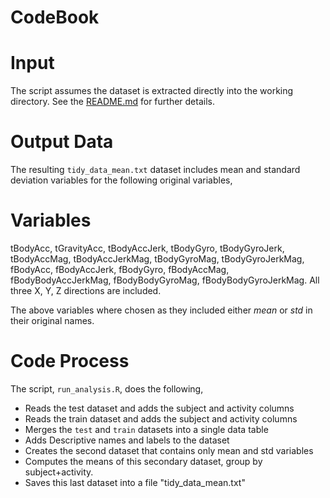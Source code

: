 # CodeBook

# Input

The script assumes the dataset is extracted directly into the working directory. See the [README.md](README.md) for further details.

# Output Data

The resulting `tidy_data_mean.txt` dataset includes mean and standard deviation variables for the following original variables,
# Variables
tBodyAcc, tGravityAcc, tBodyAccJerk, tBodyGyro, tBodyGyroJerk, tBodyAccMag, tBodyAccJerkMag, tBodyGyroMag, tBodyGyroJerkMag, fBodyAcc, fBodyAccJerk, fBodyGyro, fBodyAccMag, fBodyBodyAccJerkMag, fBodyBodyGyroMag, fBodyBodyGyroJerkMag. All three X, Y, Z directions are included.

The above variables where chosen as they included either _mean_ or _std_ in their original names.

# Code Process

The script, `run_analysis.R`, does the following,

* Reads the test dataset and adds the subject and activity columns
* Reads the train dataset and adds the subject and activity columns
* Merges the `test` and `train` datasets into a single data table
* Adds Descriptive names and labels to the dataset
* Creates the second dataset that contains only mean and std variables
* Computes the means of this secondary dataset, group by subject+activity.
* Saves this last dataset into a file "tidy_data_mean.txt"